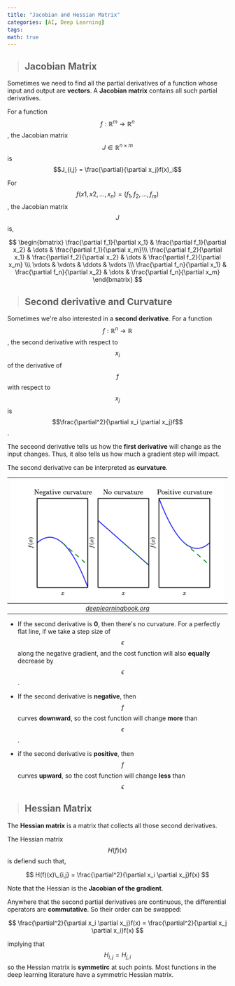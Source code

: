 ```yaml
---
title: "Jacobian and Hessian Matrix"
categories: [AI, Deep Learning]
tags: 
math: true
---
```




> ## Jacobian Matrix

Sometimes we need to find all the partial derivatives of a function whose input and output are **vectors**. A **Jacobian matrix** contains all such partial derivatives.

For a function $$f : \mathbb{R}^m \rightarrow \mathbb{R}^n$$, the Jacobian matrix $$J \in \mathbb{R}^{n \times m}$$ is $$J_{i,j} = \frac{\partial}{\partial x_j}f(x)_i$$

For $$f(x1,x2, ..., x_n) = (f_1, f_2, ..., f_m)$$, the Jacobian matrix $$J$$ is,

$$
\begin{bmatrix}
\frac{\partial f_1}{\partial x_1} & \frac{\partial f_1}{\partial x_2} & \dots & \frac{\partial f_1}{\partial x_m}\\\ \frac{\partial f_2}{\partial x_1} & \frac{\partial f_2}{\partial x_2} & \dots & \frac{\partial f_2}{\partial x_m} \\\ \vdots & \vdots & \ddots & \vdots \\\ \frac{\partial f_n}{\partial x_1} & \frac{\partial f_n}{\partial x_2} & \dots & \frac{\partial f_n}{\partial x_m}
\end{bmatrix}
$$

> ## Second derivative and Curvature

Sometimes we're also interested in a **second derivative**. For a function $$f: \mathbb{R}^n \rightarrow \mathbb{R}$$, the second derivative with respect to $$x_i$$ of the derivative of $$f$$ with respect to $$x_j$$ is $$\frac{\partial^2}{\partial x_i \partial x_j}f$$.

The seceond derivative tells us how the **first derivative** will change as the input changes. Thus, it also tells us how much a gradient step will impact.

The second derivative can be interpreted as **curvature**.

|                      ![joint](/assets/img/DL/grad4.png)                       |
| :---------------------------------------------------------------------------: |
| _[deeplearningbook.org](https://www.deeplearningbook.org/contents/prob.html)_ |

- If the second derivative is **0**, then there's no curvature. For a perfectly flat line, if we take a step size of $$\epsilon$$ along the negative gradient, and the cost function will also **equally** decrease by $$\epsilon$$.

- If the second derivative is **negative**, then $$f$$ curves **downward**, so the cost function will change **more** than $$\epsilon$$.

- if the second derivative is **positive**, then $$f$$ curves **upward**, so the cost function will change **less** than $$\epsilon$$

> ## Hessian Matrix

The **Hessian matrix** is a matrix that collects all those second derivatives.

The Hessian matrix $$H(f)(x)$$ is defiend such that,

$$ H(f)(x)\_{i,j} = \frac{\partial^2}{\partial x_i \partial x_j}f(x) $$

Note that the Hessian is the **Jacobian of the gradient**.

Anywhere that the second partial derivatives are continuous, the differential operators are **commutative**. So their order can be swapped:

$$ \frac{\partial^2}{\partial x_i \partial x_j}f(x) = \frac{\partial^2}{\partial x_j \partial x_i}f(x) $$

implying that $$H_{i,j} = H_{j,i}$$ so the Hessian matrix is **symmetirc** at such points. Most functions in the deep learning literature have a symmetric Hessian matrix.
